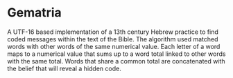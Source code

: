 # Gematria

A UTF-16 based implementation of a 13th century Hebrew practice to find coded messages
 within the text of the Bible.  The algorithm used matched words with other words of the 
 same numerical value.  Each letter of a word maps to a numerical value that sums up to a 
 word total linked to other words with the same total.  Words that share a common total are 
 concatenated with the belief that will reveal a hidden code.
 
 
